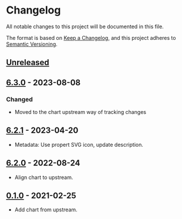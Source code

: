 # Changelog

All notable changes to this project will be documented in this file.

The format is based on [Keep a Changelog](https://keepachangelog.com/en/1.0.0/),
and this project adheres to [Semantic Versioning](https://semver.org/spec/v2.0.0.html).

## [Unreleased]

## [6.3.0] - 2023-08-08

### Changed

- Moved to the chart upstream way of tracking changes

## [6.2.1] - 2023-04-20

- Metadata: Use propert SVG icon, update description.

## [6.2.0] - 2022-08-24

- Align chart to upstream.

## [0.1.0] - 2021-02-25

- Add chart from upstream.

[Unreleased]: https://github.com/giantswarm/goldilocks-app/compare/v6.3.0...HEAD
[6.3.0]: https://github.com/giantswarm/goldilocks-app/compare/v6.2.1...v6.3.0
[6.2.1]: https://github.com/giantswarm/goldilocks-app/compare/v6.2.0...v6.2.1
[6.2.0]: https://github.com/giantswarm/goldilocks-app/compare/v0.1.0...v6.2.0
[0.1.0]: https://github.com/giantswarm/goldilocks-app/releases/tag/v0.1.0
